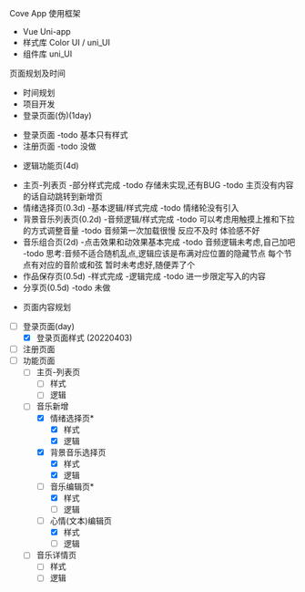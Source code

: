Cove App
使用框架
- Vue Uni-app
- 样式库 Color UI  / uni_UI
- 组件库 uni_UI

页面规划及时间
- 时间规划
- 项目开发
- 登录页面(伪)(1day)
* 登录页面
	-todo 基本只有样式
* 注册页面
	-todo 没做
- 逻辑功能页(4d)
* 主页-列表页
	-部分样式完成
	-todo 存储未实现,还有BUG 
	-todo 主页没有内容的话自动跳转到新增页
* 情绪选择页(0.3d)
	-基本逻辑/样式完成
    -todo  情绪轮没有引入
* 背景音乐列表页(0.2d)
	-音频逻辑/样式完成
	-todo  可以考虑用触摸上推和下拉的方式调整音量 
	-todo  音频第一次加载很慢 反应不及时 体验感不好
* 音乐组合页(2d)
	-点击效果和动效果基本完成
	-todo 音频逻辑未考虑,自己加吧
	-todo 思考:音频不适合随机乱点,逻辑应该是布满对应位置的隐藏节点 每个节点有对应的音阶或和弦 暂时未考虑好,随便弄了个
* 作品保存页(0.5d)
	-样式完成
	-逻辑完成
	-todo 进一步限定写入的内容 
* 分享页(0.5d)
	-todo 未做

- 页面内容规划
- [ ] 登录页面(day)
    - [x] 登录页面样式 (20220403)
- [ ] 注册页面
- [ ] 功能页面
    - [ ] 主页-列表页
        - [ ] 样式
        - [ ] 逻辑
    - [ ] 音乐新增
        - [x] 情绪选择页*
            - [x] 样式
            - [x] 逻辑
        - [x] 背景音乐选择页
            - [x] 样式
            - [x] 逻辑
        - [ ] 音乐编辑页*
            - [x] 样式
            - [ ] 逻辑
        - [ ] 心情(文本)编辑页
            - [x] 样式
            - [ ] 逻辑
    - [ ] 音乐详情页
        - [ ] 样式
        - [ ] 逻辑
